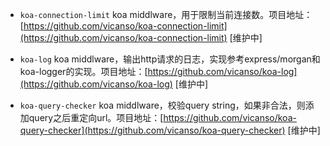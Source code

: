 
- `koa-connection-limit` koa middlware，用于限制当前连接数。项目地址：[https://github.com/vicanso/koa-connection-limit](https://github.com/vicanso/koa-connection-limit) [维护中]

- `koa-log` koa middlware，输出http请求的日志，实现参考express/morgan和koa-logger的实现。项目地址：[https://github.com/vicanso/koa-log](https://github.com/vicanso/koa-log) [维护中]

- `koa-query-checker` koa middlware，校验query string，如果非合法，则添加query之后重定向url。项目地址：[https://github.com/vicanso/koa-query-checker](https://github.com/vicanso/koa-query-checker) [维护中]
